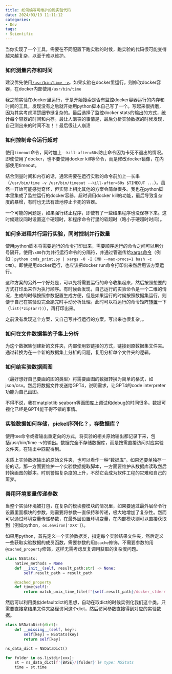 ```yaml
---
title: 如何编写可维护的跑实验代码
date: 2024/03/13 11:11:12
categories:
- Dev
tags:
- Scientific
---
```


当你实现了一个工具，需要在不同配置下跑实验的时候，跑实验的代码很可能变得越来越复杂，以至于难以维护。

<!-- more -->

### 如何测量内存和时间

建议优先使用[`/usr/bin/time -v`](https://stackoverflow.com/a/774601/13798540)。如果实验在docker里运行，则修改docker容器，在docker内部使用`/usr/bin/time`

我之前实验在docker里运行，于是开始搜索是否有监控docker容器运行的内存和时间的工具，发现没有之后就开始用python脚本自己写了一个。写起来很折磨，因为其实考虑清楚细节挺复杂的。最后选择了监控docker stats的输出的方式，统计每个容器的时间和内存。最让人沮丧的事情是，最后分析实验数据的时候发现，自己测出来的时间不准！！最后很让人崩溃

### 如何控制命令运行超时

使用`timeout`命令，同时加上`--kill-after=60s`防止命令因为卡死不退出的情况。即使使用了docker，也不要使用docker kill等命令，而是修改docker镜像，在内部使用timeout。

结合测量时间和内存的话，通常需要在运行实验的命令前加上一长串（`/usr/bin/time -v /usr/bin/timeout --kill-after=60s $TIMEOUT ...`）。虽然一开始可能感觉奇怪，但实际上相比其他的方案会简单很多。我也在python脚本里集成了监控运行的docker容器，超时调用docker kill的功能，最后导致复杂度的暴增，有时也无法有效地停止卡死的容器。

一个可能的问题是，如果强行终止程序，即使有了一些结果程序也没保存下来。这时候建议同时设置这个硬超时，和程序命令行里的软超时（略小于硬超时时间）。

### 如何多进程并行运行实验，同时控制并行数量

使用python脚本将需要运行的命令打印出来，需要顺序运行的命令之间可以用分号隔开。使用`\x00`作为并行运行命令的分隔符，并通过管道传给[xargs命令](https://stackoverflow.com/a/19618159/13798540)（例如：`python cmds_print.py | xargs -0 -I CMD --max-procs=1 bash -c CMD`）。即使是用docker运行，也应该把docker run命令打印出来然后用该方案运行。

这种方案的另外一个好处是，可以先将需要运行的命令收集起来，然后按照想要的方式打印出来作为执行顺序。有时候会发现，自己运行的实验命令是一个二维的情况，生成的时候按照参数配置生成方便，但是如果运行的时候按照数据集运行，则便于自己在实验没完全跑完时手动分析处理。此时可以将运行的命令矩阵[转置](https://stackoverflow.com/a/8421412/13798540)一下（`list(*zip(arr))`），再打印出来。

之前没有发现这个方案，又自己写并行运行的方案。写出来也很复杂。。

### 如何在文件数据集的子集上分析

为这个数据集创建新的文件夹，内部使用软链接的方式，链接到原数据集文件夹。通过转换为在一个新的数据集上分析的问题，复用分析单个文件夹的逻辑。

### 如何给实验数据画图

（最好想好自己要画的图的类型）将需要画图的数据转换为简单的格式，如json/csv。然后将数据文件发送给GPT4，说明需求，让GPT4的code interpreter功能为自己画图。

不得不说，我在matplotlib seaborn等画图库上调试和debug的时间很多。数据可视化已经是GPT4能干得不错的事情。

### 实验数据如何存储，pickel序列化？，存数据库？

使用tee命令或者输出重定向的方式，将实验的相关原始输出都记录下来，包括/usr/bin/time -v的输出。数据完全不存储数据库，而是按需直接访问对应实验文件夹，在输出中匹配得到。

本质上实验数据输出的原始文件夹，也可以看作一种“数据库”。如果还要单独存一份的话，那一方面要维护一个实验数据提取脚本，一方面要维护从数据库读取然后转换画图的脚本。时刻警惕复杂度的上升，不然它会成为软件工程的灾难和自己的噩梦。

### 善用环境变量传递参数

当整个实验环境被打包，在复杂的模块套模块的情况里，如果要通过最外层命令行设置里面模块的参数，则需要将参数一直保持和传递，极大地增加了复杂性。然而可以通过环境变量传递参数，在最外层设置环境变量，在内部模块则可以直接获取到（例如python，`os.environ['XXX']`）。

如果用python，首先定义一个实验数据类，指定每个实验结果文件夹，然后定义一些获取实验数据的成员函数，需要参数的用`@cache`修饰，不需要参数的用`@cached_property`修饰，这样无需考虑反复调用获取的复杂度问题。

```python
class NSStats:
    native_methods = None
    def __init__(self, result_path:str) -> None:
        self.result_path = result_path

    @cached_property
    def time(self):
        return match_unix_time_file(f"{self.result_path}/docker_stderr.txt")
```

然后可以利用类似defaultdict的思想，自动在取dict的时候实例化我们这个类。只需要直接拿结果文件夹路径访问这个dict，然后访问参数直接得到对应的实验数据。

```python
class NSDataDict(dict):
    def __missing__(self, key):
        self[key] = NSStats(key)
        return self[key]

ns_data_dict = NSDataDict()

for folder in os.listdir(xxx):
    st = ns_data_dict[f'{BASE}/{folder}']# type: NSStats
    time = st.time
```
